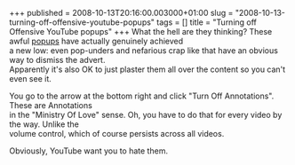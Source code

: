 +++
published = 2008-10-13T20:16:00.003000+01:00
slug = "2008-10-13-turning-off-offensive-youtube-popups"
tags = []
title = "Turning off Offensive YouTube popups"
+++
What the hell are they thinking? These awful
[popups](http://uk.youtube.com/watch?v=VzQMdGwSnNs) have actually
genuinely achieved  
a new low: even pop-unders and nefarious crap like that have an obvious
way to dismiss the advert.  
Apparently it's also OK to just plaster them all over the content so you
can't even see it.  
  
You go to the arrow at the bottom right and click "Turn Off
Annotations". These are Annotations  
in the "Ministry Of Love" sense. Oh, you have to do that for every video
by the way. Unlike the  
volume control, which of course persists across all videos.  
  
Obviously, YouTube want you to hate them.
